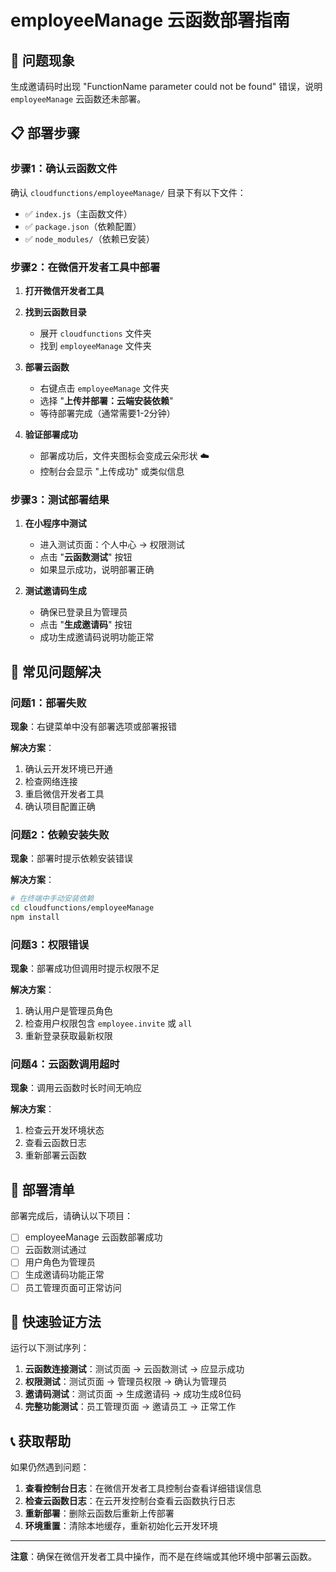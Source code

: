 # employeeManage 云函数部署指南

## 🚨 问题现象
生成邀请码时出现 "FunctionName parameter could not be found" 错误，说明 `employeeManage` 云函数还未部署。

## 📋 部署步骤

### 步骤1：确认云函数文件
确认 `cloudfunctions/employeeManage/` 目录下有以下文件：
- ✅ `index.js`（主函数文件）
- ✅ `package.json`（依赖配置）
- ✅ `node_modules/`（依赖已安装）

### 步骤2：在微信开发者工具中部署

1. **打开微信开发者工具**
2. **找到云函数目录**
   - 展开 `cloudfunctions` 文件夹
   - 找到 `employeeManage` 文件夹

3. **部署云函数**
   - 右键点击 `employeeManage` 文件夹
   - 选择 "**上传并部署：云端安装依赖**"
   - 等待部署完成（通常需要1-2分钟）

4. **验证部署成功**
   - 部署成功后，文件夹图标会变成云朵形状 ☁️
   - 控制台会显示 "上传成功" 或类似信息

### 步骤3：测试部署结果

1. **在小程序中测试**
   - 进入测试页面：个人中心 → 权限测试
   - 点击 "**云函数测试**" 按钮
   - 如果显示成功，说明部署正确

2. **测试邀请码生成**
   - 确保已登录且为管理员
   - 点击 "**生成邀请码**" 按钮
   - 成功生成邀请码说明功能正常

## 🔧 常见问题解决

### 问题1：部署失败
**现象**：右键菜单中没有部署选项或部署报错

**解决方案**：
1. 确认云开发环境已开通
2. 检查网络连接
3. 重启微信开发者工具
4. 确认项目配置正确

### 问题2：依赖安装失败
**现象**：部署时提示依赖安装错误

**解决方案**：
```bash
# 在终端中手动安装依赖
cd cloudfunctions/employeeManage
npm install
```

### 问题3：权限错误
**现象**：部署成功但调用时提示权限不足

**解决方案**：
1. 确认用户是管理员角色
2. 检查用户权限包含 `employee.invite` 或 `all`
3. 重新登录获取最新权限

### 问题4：云函数调用超时
**现象**：调用云函数时长时间无响应

**解决方案**：
1. 检查云开发环境状态
2. 查看云函数日志
3. 重新部署云函数

## 📝 部署清单

部署完成后，请确认以下项目：

- [ ] employeeManage 云函数部署成功
- [ ] 云函数测试通过
- [ ] 用户角色为管理员
- [ ] 生成邀请码功能正常
- [ ] 员工管理页面可正常访问

## 🎯 快速验证方法

运行以下测试序列：

1. **云函数连接测试**：测试页面 → 云函数测试 → 应显示成功
2. **权限测试**：测试页面 → 管理员权限 → 确认为管理员
3. **邀请码测试**：测试页面 → 生成邀请码 → 成功生成8位码
4. **完整功能测试**：员工管理页面 → 邀请员工 → 正常工作

## 📞 获取帮助

如果仍然遇到问题：

1. **查看控制台日志**：在微信开发者工具控制台查看详细错误信息
2. **检查云函数日志**：在云开发控制台查看云函数执行日志
3. **重新部署**：删除云函数后重新上传部署
4. **环境重置**：清除本地缓存，重新初始化云开发环境

---

**注意**：确保在微信开发者工具中操作，而不是在终端或其他环境中部署云函数。
